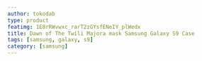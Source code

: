 ```yaml
---
author: tokodab
type: product
featimg: 1E8rRWvwxc_rarT2zGYsfENeIY_plWedx
title: Dawn of The Twili Majora mask Samsung Galaxy S9 Case
tags: [samsung, galaxy, s9]
category: [samsung]
---
```


